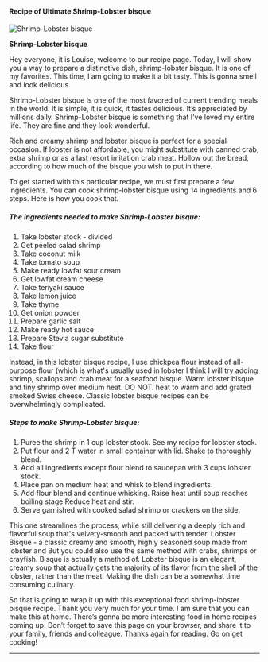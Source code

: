             

#### Recipe of Ultimate Shrimp-Lobster bisque

![Shrimp-Lobster bisque](https://img-global.cpcdn.com/recipes/4529694951079936/751x532cq70/shrimp-lobster-bisque-recipe-main-photo.jpg)

**Shrimp-Lobster bisque**

Hey everyone, it is Louise, welcome to our recipe page. Today, I will show you a way to prepare a distinctive dish, shrimp-lobster bisque. It is one of my favorites. This time, I am going to make it a bit tasty. This is gonna smell and look delicious.

Shrimp-Lobster bisque is one of the most favored of current trending meals in the world. It is simple, it is quick, it tastes delicious. It’s appreciated by millions daily. Shrimp-Lobster bisque is something that I’ve loved my entire life. They are fine and they look wonderful.

Rich and creamy shrimp and lobster bisque is perfect for a special occasion. If lobster is not affordable, you might substitute with canned crab, extra shrimp or as a last resort imitation crab meat. Hollow out the bread, according to how much of the bisque you wish to put in there.

To get started with this particular recipe, we must first prepare a few ingredients. You can cook shrimp-lobster bisque using 14 ingredients and 6 steps. Here is how you cook that.

##### The ingredients needed to make Shrimp-Lobster bisque:

1.  Take lobster stock - divided
2.  Get peeled salad shrimp
3.  Take coconut milk
4.  Take tomato soup
5.  Make ready lowfat sour cream
6.  Get lowfat cream cheese
7.  Take teriyaki sauce
8.  Take lemon juice
9.  Take thyme
10.  Get onion powder
11.  Prepare garlic salt
12.  Make ready hot sauce
13.  Prepare Stevia sugar substitute
14.  Take flour

Instead, in this lobster bisque recipe, I use chickpea flour instead of all-purpose flour (which is what's usually used in lobster I think I will try adding shrimp, scallops and crab meat for a seafood bisque. Warm lobster bisque and tiny shrimp over medium heat. DO NOT. heat to warm and add grated smoked Swiss cheese. Classic lobster bisque recipes can be overwhelmingly complicated.

##### Steps to make Shrimp-Lobster bisque:

1.  Puree the shrimp in 1 cup lobster stock. See my recipe for lobster stock.
2.  Put flour and 2 T water in small container with lid. Shake to thoroughly blend.
3.  Add all ingredients except flour blend to saucepan with 3 cups lobster stock.
4.  Place pan on medium heat and whisk to blend ingredients.
5.  Add flour blend and continue whisking. Raise heat until soup reaches boiling stage Reduce heat and stir.
6.  Serve garnished with cooked salad shrimp or crackers on the side.

This one streamlines the process, while still delivering a deeply rich and flavorful soup that's velvety-smooth and packed with tender. Lobster Bisque - a classic creamy and smooth, highly seasoned soup made from lobster and But you could also use the same method with crabs, shrimps or crayfish. Bisque is actually a method of. Lobster bisque is an elegant, creamy soup that actually gets the majority of its flavor from the shell of the lobster, rather than the meat. Making the dish can be a somewhat time consuming culinary.

So that is going to wrap it up with this exceptional food shrimp-lobster bisque recipe. Thank you very much for your time. I am sure that you can make this at home. There’s gonna be more interesting food in home recipes coming up. Don’t forget to save this page on your browser, and share it to your family, friends and colleague. Thanks again for reading. Go on get cooking!

* * *